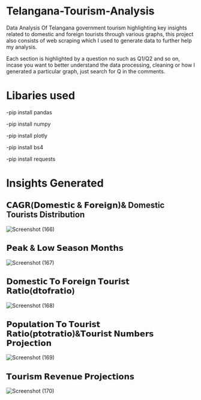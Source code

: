# Telangana-Tourism-Analysis
Data Analysis Of Telangana government tourism highlighting key insights related to domestic and foreign tourists through various graphs, this project also consists of web scraping which I used to generate data to further help my analysis.

Each section is highlighted by a question no such as Q1/Q2 and so on, incase you want to better understand the data processing, cleaning or how I generated a particular graph, just search for Q in the comments.

# Libaries used
-pip install pandas

-pip install numpy

-pip install plotly

-pip install bs4 

-pip install requests

# Insights Generated 

## 𝗖𝗔𝗚𝗥(𝗗𝗼𝗺𝗲𝘀𝘁𝗶𝗰 & 𝗙𝗼𝗿𝗲𝗶𝗴𝗻)& Domestic Tourists Distribution
![Screenshot (166)](https://user-images.githubusercontent.com/70252750/233909543-efee6cf7-a333-43c9-b719-909709640fe6.png)

## 𝗣𝗲𝗮𝗸 & 𝗟𝗼𝘄 𝗦𝗲𝗮𝘀𝗼𝗻 𝗠𝗼𝗻𝘁𝗵𝘀
![Screenshot (167)](https://user-images.githubusercontent.com/70252750/233909823-fdcd0435-d3e4-45fa-86ef-d1479bcddf6d.png)

## 𝗗𝗼𝗺𝗲𝘀𝘁𝗶𝗰 𝗧𝗼 𝗙𝗼𝗿𝗲𝗶𝗴𝗻 𝗧𝗼𝘂𝗿𝗶𝘀𝘁 𝗥𝗮𝘁𝗶𝗼(𝗱𝘁𝗼𝗳𝗿𝗮𝘁𝗶𝗼)
![Screenshot (168)](https://user-images.githubusercontent.com/70252750/233909922-3adc1458-8b84-4d77-981a-6c933bb9f588.png)

## 𝗣𝗼𝗽𝘂𝗹𝗮𝘁𝗶𝗼𝗻 𝗧𝗼 𝗧𝗼𝘂𝗿𝗶𝘀𝘁 𝗥𝗮𝘁𝗶𝗼(𝗽𝘁𝗼𝘁𝗿𝗮𝘁𝗶𝗼)&𝗧𝗼𝘂𝗿𝗶𝘀𝘁 𝗡𝘂𝗺𝗯𝗲𝗿𝘀 𝗣𝗿𝗼𝗷𝗲𝗰𝘁𝗶𝗼𝗻
![Screenshot (169)](https://user-images.githubusercontent.com/70252750/233910012-4fdfdeae-51b2-4a63-946b-77b36205ba71.png)

## 𝗧𝗼𝘂𝗿𝗶𝘀𝗺 𝗥𝗲𝘃𝗲𝗻𝘂𝗲 𝗣𝗿𝗼𝗷𝗲𝗰𝘁𝗶𝗼𝗻𝘀
![Screenshot (170)](https://user-images.githubusercontent.com/70252750/233910080-bcbb47e1-8ed7-4ceb-aabc-5a98e58d2e81.png)


